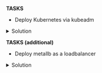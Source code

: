 **TASKS**

- Deploy Kubernetes via kubeadm

<details><summary>Solution</summary>
<p>

There are two deployment paths below, one for flannel and another for calico. The only difference between them is the default pod network passed in at the kubeadm init step. Both work well and are on the exam. Calico should be used if you are going to be testing out pod security policies.

```bash
## Flannel based cluster deployment

make ssh/master

# Deploy initial master
sudo kubeadm init --pod-network-cidr=10.244.0.0/16

# Configure kubectl access
mkdir -p $HOME/.kube
sudo mkdir -p /root/.kube
sudo cp -i /etc/kubernetes/admin.conf /root/.kube/config
sudo cp -i /etc/kubernetes/admin.conf $HOME/.kube/config
sudo chown $(id -u):$(id -g) $HOME/.kube/config

# Deploy Flannel as a network plugin
kubectl apply -f https://raw.githubusercontent.com/coreos/flannel/2140ac876ef134e0ed5af15c65e414cf26827915/Documentation/kube-flannel.yml
```

```bash
## Alternatively, a calico based deployment

make ssh/master

# Deploy initial master
sudo kubeadm init --pod-network-cidr=192.168.0.0/16

# Configure kubectl access
mkdir -p $HOME/.kube
sudo mkdir /root/.kube
sudo cp -i /etc/kubernetes/admin.conf /root/.kube/config
sudo cp -i /etc/kubernetes/admin.conf $HOME/.kube/config
sudo chown $(id -u):$(id -g) $HOME/.kube/config

kubectl apply -f https://docs.projectcalico.org/v3.11/manifests/calico.yaml
```
Copy the output from the first step and deploy to the other nodes using something like this:

```bash
make ssh/worker1
sudo kubeadm join 172.16.1.11:6443 --token xqckqj.2j6umqdoe416ra9p --discovery-token-ca-cert-hash sha256:6701e97f40377b98e0ae2d35add6ada9050158ab876f9669b22ff09dedae8897
exit

make ssh/worker2
sudo kubeadm join 172.16.1.11:6443 --token xqckqj.2j6umqdoe416ra9p --discovery-token-ca-cert-hash sha256:6701e97f40377b98e0ae2d35add6ada9050158ab876f9669b22ff09dedae8897
exit
```

Then validate on the master node that all nodes are up and running

```bash
make ssh/master
kubectl get nodes
```

</p></details>

**TASKS (additional)**

- Deploy metallb as a loadbalancer

<details><summary>Solution</summary>
<p>

Since this is local we use metallb to create services of type LoadBalancer on our cluster. This is not an exam item but would be required for testing out anything relating to loadbalancers in your testing. It has been almost entirely automated and only takes a minute to get deployed anyway.

```bash
make kube/clean kube/deploy/metallb
```

The kube config file will have been pulled into the ./.local/kubeconfig/ folder when we get to this point. You can use this to optionally run any kubectl commands outside of the nodes by using the following command.

```bash
export KUBECONFIG=$(pwd)/.local/kubeconfig/config
kubectl get nodes
```

</p></detail>

**TASKS (additional)**

- Deploy NFS as a persistent storage provider

<details><summary>Solution</summary>
<p>

On each node within the `/root` path will be a set of files which can be used to bootstrap an nfs server.

```bash
# Run only on master (though the files will be on all nodes)
make ssh/master
sudo su -
chmod +x *.sh
./install-nfs.sh
exit
```

Then provision the helm chart using this task

```bash
make kube/deploy/nfs
```

</p></detail>